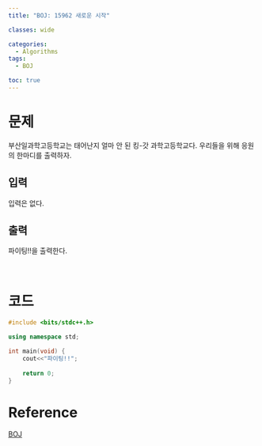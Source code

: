 ```yaml
---
title: "BOJ: 15962 새로운 시작"

classes: wide

categories:
  - Algorithms
tags:
  - BOJ

toc: true
---
```


# 문제

부산일과학고등학교는 태어난지 얼마 안 된 킹-갓 과학고등학교다. 우리들을 위해 응원의 한마디를 출력하자.

## 입력

입력은 없다.

## 출력

파이팅!!을 출력한다.

<br/>

# 코드

```cpp
#include <bits/stdc++.h>

using namespace std;

int main(void) {
    cout<<"파이팅!!";    
    
    return 0;
}
```

# Reference

[BOJ](https://www.acmicpc.net/problem/15962)